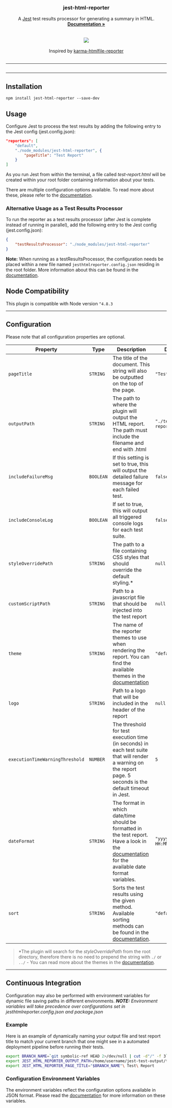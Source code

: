 <p align="center">
	<h3 align="center">jest-html-reporter</h3>
	<p align="center">
		A <a href="https://github.com/facebook/jest">Jest</a> test results processor for generating a summary in HTML.
		<br>
		<a href="https://github.com/Hargne/jest-html-reporter/wiki"><strong>Documentation »</strong></a>
		<br />
		<br />
		<img src="https://nodei.co/npm/jest-html-reporter.png?downloads=true&stars=true" alt="">
		<br />
		<br />
		<img src="https://travis-ci.org/Hargne/jest-html-reporter.svg?branch=master">
		<br />
		<br />
		Inspired by <a href="https://github.com/matthias-schuetz/karma-htmlfile-reporter">karma-htmlfile-reporter</a>
		<br />
		<br />
		<hr />
		<img src="https://user-images.githubusercontent.com/3501024/36374670-711b7cea-156c-11e8-8b7b-7fc5f38b1866.png" alt="">
	</p>
</p>

***

## Installation
```shell
npm install jest-html-reporter --save-dev
```

## Usage
Configure Jest to process the test results by adding the following entry to the Jest config (jest.config.json):
```JSON
"reporters": [
	"default",
	"./node_modules/jest-html-reporter", {
		"pageTitle": "Test Report"
	}
]
```
As you run Jest from within the terminal, a file called *test-report.html* will be created within your root folder containing information about your tests.

There are multiple configuration options available. To read more about these, please refer to the [documentation](https://github.com/Hargne/jest-html-reporter/wiki/configuration).

### Alternative Usage as a Test Results Processor
To run the reporter as a test results processor (after Jest is complete instead of running in parallel), add the following entry to the Jest config (jest.config.json):
```JSON
{
	"testResultsProcessor": "./node_modules/jest-html-reporter"
}
``` 

**Note:** When running as a testResultsProcessor, the configuration needs be placed  within a new file named `jesthtmlreporter.config.json` residing in the root folder.
More information about this can be found in the [documentation](https://github.com/Hargne/jest-html-reporter/wiki/configuration).


## Node Compatibility
This plugin is compatible with Node version `^4.8.3`

---

## Configuration
Please note that all configuration properties are optional.

| Property | Type | Description | Default
|--|--|--|--|
| `pageTitle` | `STRING` | The title of the document. This string will also be outputted on the top of the page. | `"Test Suite"`
| `outputPath` | `STRING` | The path to where the plugin will output the HTML report. The path must include the filename and end with .html | `"./test-report.html"`
| `includeFailureMsg` | `BOOLEAN` | If this setting is set to true, this will output the detailed failure message for each failed test. | `false`
| `includeConsoleLog` | `BOOLEAN` | If set to true, this will output all triggered console logs for each test suite. | `false`
| `styleOverridePath` | `STRING` | The path to a file containing CSS styles that should override the default styling.* | `null`
| `customScriptPath` | `STRING` | Path to a javascript file that should be injected into the test report | `null`
| `theme` | `STRING` | The name of the reporter themes to use when rendering the report. You can find the available themes in the [documentation](https://github.com/Hargne/jest-html-reporter/wiki/Test-Report-Themes) | `"defaultTheme"`
| `logo` | `STRING` | Path to a logo that will be included in the header of the report | `null`
| `executionTimeWarningThreshold` | `NUMBER` | The threshold for test execution time (in seconds) in each test suite that will render a warning on the report page. 5 seconds is the default timeout in Jest. | `5`
| `dateFormat` | `STRING` | The format in which date/time should be formatted in the test report. Have a look in the [documentation](https://github.com/Hargne/jest-html-reporter/wiki/Date-Format) for the available date format variables. | `"yyyy-mm-dd HH:MM:ss"`
| `sort` | `STRING` | Sorts the test results using the given method. Available sorting methods can be found in the [documentation](https://github.com/Hargne/jest-html-reporter/wiki/Sorting-Methods). | `"default"`

> *The plugin will search for the *styleOverridePath* from the root directory, therefore there is no need to prepend the string with `./` or `../` - You can read more about the themes in the [documentation](https://github.com/Hargne/jest-html-reporter/wiki/Test-Report-Themes).

---

## Continuous Integration

Configuration may also be performed with environment variables for dynamic file saving paths in different environments. ***NOTE:** Environment variables will take precedence over configurations set in jesthtmlreporter.config.json and package.json*

### Example
Here is an example of dynamically naming your output file and test report title to match your current branch that one might see in a automated deployment pipeline before running their tests.

```bash
export BRANCH_NAME=`git symbolic-ref HEAD 2>/dev/null | cut -d"/" -f 3`
export JEST_HTML_REPORTER_OUTPUT_PATH=/home/username/jest-test-output/test-reports/"$BRANCH_NAME".html
export JEST_HTML_REPORTER_PAGE_TITLE="$BRANCH_NAME"\ Test\ Report
```

### Configuration Environment Variables
The environment variables reflect the configuration options available in JSON format. Please read the [documentation](https://github.com/Hargne/jest-html-reporter/wiki/configuration#configuration-environment-variables) for more information on these variables.

